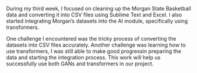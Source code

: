 During my third week, I focused on cleaning up the Morgan State Basketball
data and converting it into CSV files using Sublime Text and Excel. I also 
started integrating Morgan’s datasets into the AI module, specifically using
transformers.

One challenge I encountered was the tricky process of converting the datasets 
into CSV files accurately. Another challenge was learning how to use transformers, 
I was still able to make  good progressin preparing the data and starting the integration 
process. This work will help us successfully use both GANs and transformers in our project.



